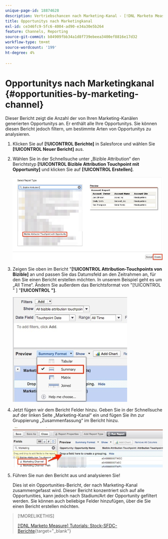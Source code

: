 ```yaml
---
unique-page-id: 18874628
description: Vertriebschancen nach Marketing-Kanal - [!DNL Marketo Measure]
title: Opportunitys nach Marketingkanal
exl-id: ce346fc9-5fc6-4004-ad90-e34a30e5b264
feature: Channels, Reporting
source-git-commit: b84909fbb34a1d8f739ebeea3400ef8816e17d32
workflow-type: tm+mt
source-wordcount: '199'
ht-degree: 4%

---
```


# Opportunitys nach Marketingkanal {#opportunities-by-marketing-channel}

Dieser Bericht zeigt die Anzahl der von Ihren Marketing-Kanälen generierten Opportunitys an. Er enthält alle Ihre Opportunitys. Sie können diesen Bericht jedoch filtern, um bestimmte Arten von Opportunitys zu analysieren.

1. Klicken Sie auf **[!UICONTROL Berichte]** in Salesforce und wählen Sie **[!UICONTROL Neuer Bericht]** aus.

1. Wählen Sie in der Schnellsuche unter „Bizible Attribution“ den Berichtstyp **[!UICONTROL Bizible Attribution Touchpoint mit Opportunity]** und klicken Sie auf **[!UICONTROL Erstellen]**.

   ![](assets/1-2.jpg)

1. Zeigen Sie oben im Bericht &quot;**[!UICONTROL Attribution-Touchpoints von Bizible]** an und passen Sie das Datumsfeld an den Zeitrahmen an, für den Sie einen Bericht erstellen möchten. In unserem Beispiel geht es um „All Time“. Ändern Sie außerdem das Berichtsformat von &quot;[!UICONTROL &quot; ] &quot;**[!UICONTROL &quot;]**.

   ![](assets/2-2.jpg)

1. Jetzt fügen wir dem Bericht Felder hinzu. Geben Sie in der Schnellsuche auf der linken Seite „Marketing-Kanal“ ein und fügen Sie ihn zur Gruppierung „Zusammenfassung“ im Bericht hinzu.

   ![](assets/3-2.jpg)

1. Führen Sie nun den Bericht aus und analysieren Sie!

   Dies ist ein Opportunities-Bericht, der nach Marketing-Kanal zusammengefasst wird. Dieser Bericht konzentriert sich auf alle Opportunities, kann jedoch nach Stadium/Art der Opportunity gefiltert werden. Sie können auch beliebige Felder hinzufügen, über die Sie einen Bericht erstellen möchten.

>[!MORELIKETHIS]
>
>[[!DNL Marketo Measure] Tutorials: Stock-SFDC-Berichte](https://experienceleague.adobe.com/en/docs/marketo-measure-learn/tutorials/onboarding/marketo-measure-102/stock-salesforce-reports){target="_blank"}
